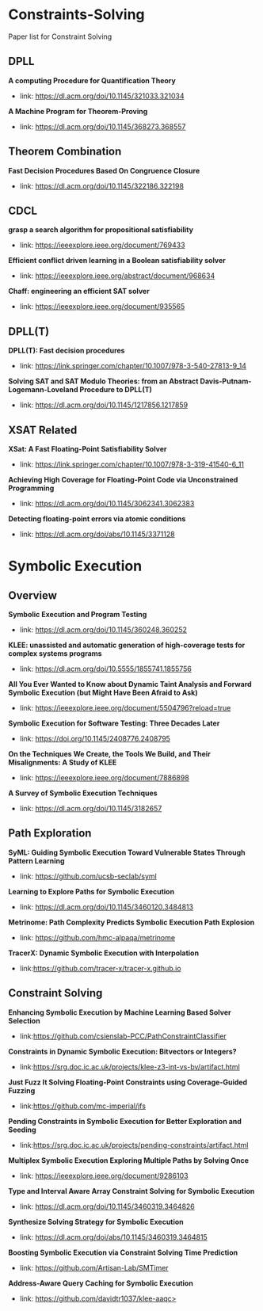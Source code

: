 # Constraints-Solving
Paper list for Constraint Solving

## DPLL
**A computing Procedure for Quantification Theory**
- link: <https://dl.acm.org/doi/10.1145/321033.321034>

**A Machine Program for Theorem-Proving**
- link: <https://dl.acm.org/doi/10.1145/368273.368557>

## Theorem Combination
**Fast Decision Procedures Based On Congruence Closure**
- link: <https://dl.acm.org/doi/10.1145/322186.322198>

## CDCL
**grasp a search algorithm for propositional satisfiability**
- link: <https://ieeexplore.ieee.org/document/769433>

**Efficient conflict driven learning in a Boolean satisfiability solver**
- link: <https://ieeexplore.ieee.org/abstract/document/968634>

**Chaff: engineering an efficient SAT solver**
- link: <https://ieeexplore.ieee.org/document/935565>

## DPLL(T)
**DPLL(T): Fast decision procedures**
- link: <https://link.springer.com/chapter/10.1007/978-3-540-27813-9_14>

**Solving SAT and SAT Modulo Theories: from an Abstract Davis-Putnam-Logemann-Loveland Procedure to DPLL(T)**
- link: <https://dl.acm.org/doi/10.1145/1217856.1217859>

## XSAT Related
**XSat: A Fast Floating-Point Satisfiability Solver**
- link: <https://link.springer.com/chapter/10.1007/978-3-319-41540-6_11>

**Achieving High Coverage for Floating-Point Code via Unconstrained Programming**
- link: <https://dl.acm.org/doi/10.1145/3062341.3062383>

**Detecting floating-point errors via atomic conditions**
- link: <https://dl.acm.org/doi/abs/10.1145/3371128>


# Symbolic Execution

## Overview
**Symbolic Execution and Program Testing**
- link: <https://dl.acm.org/doi/10.1145/360248.360252>

**KLEE: unassisted and automatic generation of high-coverage tests for complex systems programs**
- link: <https://dl.acm.org/doi/10.5555/1855741.1855756>

**All You Ever Wanted to Know about Dynamic Taint Analysis and Forward Symbolic Execution (but Might Have Been Afraid to Ask)**
- link: <https://ieeexplore.ieee.org/document/5504796?reload=true>

**Symbolic Execution for Software Testing: Three Decades Later**
- link: <https://doi.org/10.1145/2408776.2408795>

**On the Techniques We Create, the Tools We Build, and Their Misalignments: A Study of KLEE**
- link: <https://ieeexplore.ieee.org/document/7886898>

**A Survey of Symbolic Execution Techniques**
- link: <https://dl.acm.org/doi/10.1145/3182657>

## Path Exploration

**SyML: Guiding Symbolic Execution Toward Vulnerable States Through Pattern Learning**
- link: <https://github.com/ucsb-seclab/syml>

**Learning to Explore Paths for Symbolic Execution**
- link: <https://dl.acm.org/doi/10.1145/3460120.3484813>

**Metrinome: Path Complexity Predicts Symbolic Execution Path Explosion**
- link: <https://github.com/hmc-alpaqa/metrinome>

**TracerX: Dynamic Symbolic Execution with Interpolation**
- link:<https://github.com/tracer-x/tracer-x.github.io>

## Constraint Solving
**Enhancing Symbolic Execution by Machine Learning Based Solver Selection**
- link:<https://github.com/csienslab-PCC/PathConstraintClassifier>

**Constraints in Dynamic Symbolic Execution: Bitvectors or Integers?**
- link:<https://srg.doc.ic.ac.uk/projects/klee-z3-int-vs-bv/artifact.html>

**Just Fuzz It Solving Floating-Point Constraints using Coverage-Guided Fuzzing**
- link:<https://github.com/mc-imperial/jfs>

**Pending Constraints in Symbolic Execution for Better Exploration and Seeding**
- link:<https://srg.doc.ic.ac.uk/projects/pending-constraints/artifact.html>

**Multiplex Symbolic Execution Exploring Multiple Paths by Solving Once**
- link: <https://ieeexplore.ieee.org/document/9286103>

**Type and Interval Aware Array Constraint Solving for Symbolic Execution**
- link: <https://dl.acm.org/doi/10.1145/3460319.3464826>

**Synthesize Solving Strategy for Symbolic Execution**
- link: <https://dl.acm.org/doi/abs/10.1145/3460319.3464815>

**Boosting Symbolic Execution via Constraint Solving Time Prediction**
- link: <https://github.com/Artisan-Lab/SMTimer>

**Address-Aware Query Caching for Symbolic Execution**
- link: https://github.com/davidtr1037/klee-aaqc>

